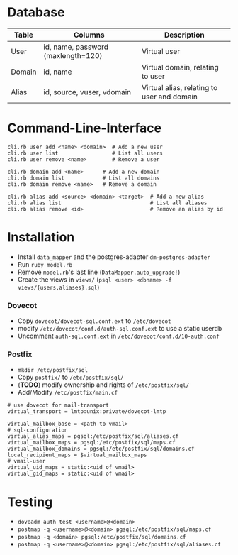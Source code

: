 Database
========
| Table | Columns | Description |
|-------|---------|-------------|
| User  | id, name, password (maxlength=120) | Virtual user |
| Domain | id, name | Virtual domain, relating to user |
| Alias | id, source, vuser, vdomain | Virtual alias, relating to user and domain |

Command-Line-Interface
======================
```
cli.rb user add <name> <domain>  # Add a new user
cli.rb user list                 # List all users
cli.rb user remove <name>        # Remove a user
```
```
cli.rb domain add <name>      # Add a new domain
cli.rb domain list            # List all domains
cli.rb domain remove <name>   # Remove a domain
```
```
cli.rb alias add <source> <domain> <target>  # Add a new alias
cli.rb alias list                            # List all aliases
cli.rb alias remove <id>                     # Remove an alias by id
```

Installation
============
* Install `data_mapper` and the postgres-adapter `dm-postgres-adapter`
* Run `ruby model.rb`
* Remove `model.rb`'s last line (`DataMapper.auto_upgrade!`)
* Create the views in `views/` (`psql <user> <dbname> -f views/{users,aliases}.sql`)

### Dovecot
* Copy `dovecot/dovecot-sql.conf.ext` to `/etc/dovecot`
* modify `/etc/dovecot/conf.d/auth-sql.conf.ext` to use a static userdb
* Uncomment `auth-sql.conf.ext` in `/etc/dovecot/conf.d/10-auth.conf`

### Postfix
* `mkdir /etc/postfix/sql`
* Copy `postfix/` to `/etc/postfix/sql/`
* (**TODO**) modify ownership and rights of `/etc/postfix/sql/`
* Add/Modify `/etc/postfix/main.cf`

```
# use dovecot for mail-transport
virtual_transport = lmtp:unix:private/dovecot-lmtp

virtual_mailbox_base = <path to vmail>
# sql-configuration
virtual_alias_maps = pgsql:/etc/postfix/sql/aliases.cf
virtual_mailbox_maps = pgsql:/etc/postfix/sql/maps.cf
virtual_mailbox_domains = pgsql:/etc/postfix/sql/domains.cf
local_recipient_maps = $virtual_mailbox_maps
# vmail-user
virtual_uid_maps = static:<uid of vmail>
virtual_gid_maps = static:<uid of vmail>
```

Testing
=======
* `doveadm auth test <username>@<domain>`
* `postmap -q <username>@<domain> pgsql:/etc/postfix/sql/maps.cf`
* `postmap -q <domain> pgsql:/etc/postfix/sql/domains.cf`
* `postmap -q <username>@<domain> pgsql:/etc/postfix/sql/aliases.cf`

